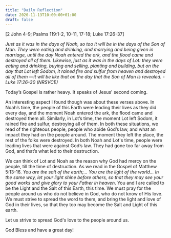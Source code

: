 ```yaml
---
title: "Daily Reflection"
date: 2020-11-13T10:00:00+01:00
draft: false
---
```

[2 John 4-9; Psalms 119:1-2, 10-11, 17-18; Luke 17:26-37]

_Just as it was in the days of Noah, so too it will be in the days of the Son of Man. They were eating and drinking, and marrying and being given in marriage, until the day Noah entered the ark, and the flood came and destroyed all of them. Likewise, just as it was in the days of Lot: they were eating and drinking, buying and selling, planting and building, but on the day that Lot left Sodom, it rained fire and sulfur from heaven and destroyed all of them —it will be like that on the day that the Son of Man is revealed. - Luke 17:26-30 (NRSVCE)_

Today’s Gospel is rather heavy. It speaks of Jesus' second coming.

An interesting aspect I found though was about these verses above. In Noah’s time, the people of this Earth were leading their lives as they did every day, and the moment Noah entered the ark, the flood came and destroyed them all. Similarly, in Lot’s time, the moment Lot left Sodom, it rained fire and sulfur, destroying all of them. In both these situations, we read of the righteous people, people who abide God’s law, and what an impact they had on the people around. The moment they left the place, the rest of the folks were destroyed. In both Noah and Lot's time, people were leading lives that were against God’s law. They had gone too far away from God, and that’s what led to their destruction.

We can think of Lot and Noah as the reason why God had mercy on the people, till the time of destruction. As we read in the Gospel of Matthew 5:13-16. _You are the salt of the earth;… You are the light of the world… In the same way, let your light shine before others, so that they may see your good works and give glory to your Father in heaven_. You and I are called to be the Light and the Salt of this Earth, this time. We must pray for the people around us who do not believe in God, who do not know of His love. We must strive to spread the word to them, and bring the light and love of God in their lives, so that they too may become the Salt and Light of this earth.

Let us strive to spread God's love to the people around us.

God Bless and have a great day!
